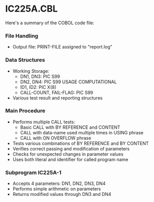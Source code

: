 # IC225A.CBL

Here's a summary of the COBOL code file:

### File Handling
- Output file: PRINT-FILE assigned to "report.log"

### Data Structures
- Working Storage:
  - DN1, DN3: PIC S99
  - DN2, DN4: PIC S99 USAGE COMPUTATIONAL
  - ID1, ID2: PIC X(8)
  - CALL-COUNT, FAIL-FLAG: PIC S99
- Various test result and reporting structures

### Main Procedure
- Performs multiple CALL tests:
  - Basic CALL with BY REFERENCE and CONTENT
  - CALL with data-name used multiple times in USING phrase
  - CALL with ON OVERFLOW phrase
- Tests various combinations of BY REFERENCE and BY CONTENT
- Verifies correct passing and modification of parameters
- Checks for unexpected changes in parameter values
- Uses both literal and identifier for called program name

### Subprogram IC225A-1
- Accepts 4 parameters: DN1, DN2, DN3, DN4
- Performs simple arithmetic on parameters
- Returns modified values through DN3 and DN4